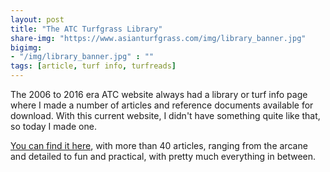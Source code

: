 ```yaml
---
layout: post
title: "The ATC Turfgrass Library"
share-img: "https://www.asianturfgrass.com/img/library_banner.jpg"
bigimg:
- "/img/library_banner.jpg" : ""
tags: [article, turf info, turfreads]
---
```


The 2006 to 2016 era ATC website always had a library or turf info page where I made a number of articles and reference documents available for download. With this current website, I didn't have something quite like that, so today I made one.

[You can find it here](https://www.asianturfgrass.com/library/), with more than 40 articles, ranging from the arcane and detailed to fun and practical, with pretty much everything in between.
